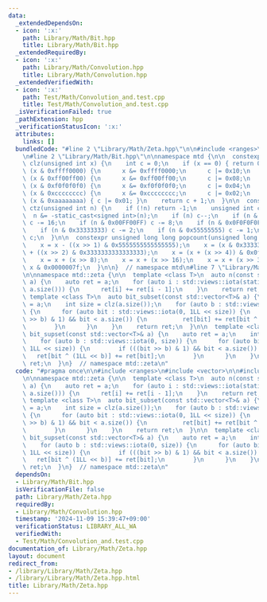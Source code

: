 ```yaml
---
data:
  _extendedDependsOn:
  - icon: ':x:'
    path: Library/Math/Bit.hpp
    title: Library/Math/Bit.hpp
  _extendedRequiredBy:
  - icon: ':x:'
    path: Library/Math/Convolution.hpp
    title: Library/Math/Convolution.hpp
  _extendedVerifiedWith:
  - icon: ':x:'
    path: Test/Math/Convolution_and.test.cpp
    title: Test/Math/Convolution_and.test.cpp
  _isVerificationFailed: true
  _pathExtension: hpp
  _verificationStatusIcon: ':x:'
  attributes:
    links: []
  bundledCode: "#line 2 \"Library/Math/Zeta.hpp\"\n\n#include <ranges>\n#include <vector>\n\
    \n#line 2 \"Library/Math/Bit.hpp\"\n\nnamespace mtd {\n\n  constexpr unsigned\
    \ clz(unsigned int x) {\n    int c = 0;\n    if (x == 0) { return 0; }\n    if\
    \ (x & 0xffff0000) {\n      x &= 0xffff0000;\n      c |= 0x10;\n    }\n    if\
    \ (x & 0xff00ff00) {\n      x &= 0xff00ff00;\n      c |= 0x08;\n    }\n    if\
    \ (x & 0xf0f0f0f0) {\n      x &= 0xf0f0f0f0;\n      c |= 0x04;\n    }\n    if\
    \ (x & 0xcccccccc) {\n      x &= 0xcccccccc;\n      c |= 0x02;\n    }\n    if\
    \ (x & 0xaaaaaaaa) { c |= 0x01; }\n    return c + 1;\n  }\n\n  constexpr unsigned\
    \ ctz(unsigned int n) {\n    if (!n) return -1;\n    unsigned int c = 32;\n  \
    \  n &= -static_cast<signed int>(n);\n    if (n) c--;\n    if (n & 0x0000FFFF)\
    \ c -= 16;\n    if (n & 0x00FF00FF) c -= 8;\n    if (n & 0x0F0F0F0F) c -= 4;\n\
    \    if (n & 0x33333333) c -= 2;\n    if (n & 0x55555555) c -= 1;\n    return\
    \ c;\n  }\n\n  constexpr unsigned long long popcount(unsigned long long x) {\n\
    \    x = x - ((x >> 1) & 0x5555555555555555);\n    x = (x & 0x3333333333333333)\
    \ + ((x >> 2) & 0x3333333333333333);\n    x = (x + (x >> 4)) & 0x0f0f0f0f0f0f0f0f;\n\
    \    x = x + (x >> 8);\n    x = x + (x >> 16);\n    x = x + (x >> 32);\n    return\
    \ x & 0x0000007f;\n  }\n\n}  // namespace mtd\n#line 7 \"Library/Math/Zeta.hpp\"\
    \n\nnamespace mtd::zeta {\n\n  template <class T>\n  auto n(const std::vector<T>&\
    \ a) {\n    auto ret = a;\n    for (auto i : std::views::iota(static_cast<size_t>(1),\
    \ a.size())) {\n      ret[i] += ret[i - 1];\n    }\n    return ret;\n  }\n\n \
    \ template <class T>\n  auto bit_subset(const std::vector<T>& a) {\n    auto ret\
    \ = a;\n    int size = clz(a.size());\n    for (auto b : std::views::iota(0, size))\
    \ {\n      for (auto bit : std::views::iota(0, 1LL << size)) {\n        if (((bit\
    \ >> b) & 1) && bit < a.size()) {\n          ret[bit] += ret[bit ^ (1LL << b)];\n\
    \        }\n      }\n    }\n    return ret;\n  }\n\n  template <class T>\n  auto\
    \ bit_supset(const std::vector<T>& a) {\n    auto ret = a;\n    int size = clz(a.size());\n\
    \    for (auto b : std::views::iota(0, size)) {\n      for (auto bit : std::views::iota(0,\
    \ 1LL << size)) {\n        if (((bit >> b) & 1) && bit < a.size()) {\n       \
    \   ret[bit ^ (1LL << b)] += ret[bit];\n        }\n      }\n    }\n    return\
    \ ret;\n  }\n}  // namespace mtd::zeta\n"
  code: "#pragma once\n\n#include <ranges>\n#include <vector>\n\n#include \"./Bit.hpp\"\
    \n\nnamespace mtd::zeta {\n\n  template <class T>\n  auto n(const std::vector<T>&\
    \ a) {\n    auto ret = a;\n    for (auto i : std::views::iota(static_cast<size_t>(1),\
    \ a.size())) {\n      ret[i] += ret[i - 1];\n    }\n    return ret;\n  }\n\n \
    \ template <class T>\n  auto bit_subset(const std::vector<T>& a) {\n    auto ret\
    \ = a;\n    int size = clz(a.size());\n    for (auto b : std::views::iota(0, size))\
    \ {\n      for (auto bit : std::views::iota(0, 1LL << size)) {\n        if (((bit\
    \ >> b) & 1) && bit < a.size()) {\n          ret[bit] += ret[bit ^ (1LL << b)];\n\
    \        }\n      }\n    }\n    return ret;\n  }\n\n  template <class T>\n  auto\
    \ bit_supset(const std::vector<T>& a) {\n    auto ret = a;\n    int size = clz(a.size());\n\
    \    for (auto b : std::views::iota(0, size)) {\n      for (auto bit : std::views::iota(0,\
    \ 1LL << size)) {\n        if (((bit >> b) & 1) && bit < a.size()) {\n       \
    \   ret[bit ^ (1LL << b)] += ret[bit];\n        }\n      }\n    }\n    return\
    \ ret;\n  }\n}  // namespace mtd::zeta\n"
  dependsOn:
  - Library/Math/Bit.hpp
  isVerificationFile: false
  path: Library/Math/Zeta.hpp
  requiredBy:
  - Library/Math/Convolution.hpp
  timestamp: '2024-11-09 15:39:47+09:00'
  verificationStatus: LIBRARY_ALL_WA
  verifiedWith:
  - Test/Math/Convolution_and.test.cpp
documentation_of: Library/Math/Zeta.hpp
layout: document
redirect_from:
- /library/Library/Math/Zeta.hpp
- /library/Library/Math/Zeta.hpp.html
title: Library/Math/Zeta.hpp
---
```

